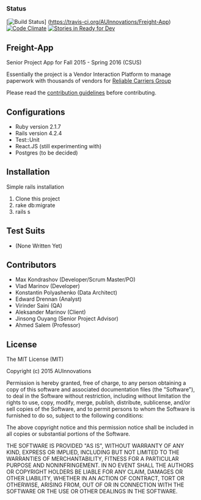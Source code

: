 ### Status
[![Build Status   ](https://travis-ci.org/AUInnovations/Freight-App.png)]
(https://travis-ci.org/AUInnovations/Freight-App)
[![Code Climate   ](https://codeclimate.com/github/AUInnovations/Freight-App/badges/gpa.svg)](https://codeclimate.com/github/AUInnovations/Freight-App)
[![Stories in Ready for Dev](https://badge.waffle.io/AUInnovations/Freight-App.png?label=ready-for-dev&title=Ready-For-Development)](https://waffle.io/AUInnovations/Freight-App)

## Freight-App
Senior Project App for Fall 2015 - Spring 2016 (CSUS)

Essentially the project is a Vendor Interaction Platform to manage paperwork with thousands of vendors for [Reliable Carriers Group](https://rcgauto.com)

Please read the [contribution guidelines](contributing.md) before contributing.

## Configurations
+ Ruby version 2.1.7
+ Rails version 4.2.4
+ Test::Unit
+ React.JS (still experimenting with)
+ Postgres (to be decided)

## Installation
Simple rails installation
  1. Clone this project
  2. rake db:migrate
  3. rails s

## Test Suits
+ (None Written Yet)

## Contributors
+ Max Kondrashov (Developer/Scrum Master/PO)
+ Vlad Marinov (Developer)
+ Konstantin Polyashenko (Data Architect)
+ Edward Drennan (Analyst)
+ Virinder Saini (QA)
+ Aleksander Marinov (Client)
+ Jinsong Ouyang (Senior Project Advisor)
+ Ahmed Salem (Professor)

## License
The MIT License (MIT)

Copyright (c) 2015 AUInnovations

Permission is hereby granted, free of charge, to any person obtaining a copy
of this software and associated documentation files (the "Software"), to deal
in the Software without restriction, including without limitation the rights
to use, copy, modify, merge, publish, distribute, sublicense, and/or sell
copies of the Software, and to permit persons to whom the Software is
furnished to do so, subject to the following conditions:

The above copyright notice and this permission notice shall be included in all
copies or substantial portions of the Software.

THE SOFTWARE IS PROVIDED "AS IS", WITHOUT WARRANTY OF ANY KIND, EXPRESS OR
IMPLIED, INCLUDING BUT NOT LIMITED TO THE WARRANTIES OF MERCHANTABILITY,
FITNESS FOR A PARTICULAR PURPOSE AND NONINFRINGEMENT. IN NO EVENT SHALL THE
AUTHORS OR COPYRIGHT HOLDERS BE LIABLE FOR ANY CLAIM, DAMAGES OR OTHER
LIABILITY, WHETHER IN AN ACTION OF CONTRACT, TORT OR OTHERWISE, ARISING FROM,
OUT OF OR IN CONNECTION WITH THE SOFTWARE OR THE USE OR OTHER DEALINGS IN THE
SOFTWARE.
